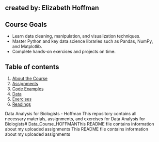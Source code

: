 ## created by: Elizabeth Hoffman
## Course Goals
- Learn data cleaning, manipulation, and visualization techniques.
- Master Python and key data science libraries such as Pandas, NumPy, and Matplotlib.
- Complete hands-on exercises and projects on time.
## Table of contents 
1. [About the Course](#about-the-course)
2. [Assignments](Assignments/)
3. [Code Examples](Code_Examples/)
4. [Data](Data/)
5. [Exercises](Exercises/)
6. [Readings](Readings/)

Data Analysis for Biologists - Hoffman
This repository contains all necessary materials, assignments, and exercises for Data Analysis for Biologists# Data_Course_HOFFMANThis README file contains information about my uploaded assignments
This README file contains information about my uploaded assignments
